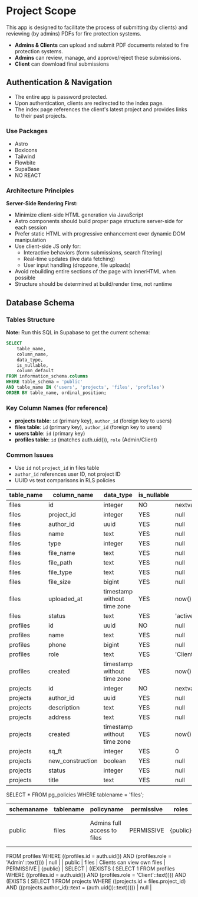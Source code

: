 # Project Scope

This app is designed to facilitate the process of submitting (by clients) and reviewing (by admins) PDFs for fire protection systems.

- **Admins & Clients** can upload and submit PDF documents related to fire protection systems.
- **Admins** can review, manage, and approve/reject these submissions.
- **Client** can download final submissions

## Authentication & Navigation

- The entire app is password protected.
- Upon authentication, clients are redirected to the index page.
- The index page references the client's latest project and provides links to their past projects.

### Use Packages

- Astro
- BoxIcons
- Tailwind
- Flowbite
- SupaBase
- NO REACT

### Architecture Principles

**Server-Side Rendering First:**

- Minimize client-side HTML generation via JavaScript
- Astro components should build proper page structure server-side for each session
- Prefer static HTML with progressive enhancement over dynamic DOM manipulation
- Use client-side JS only for:
  - Interactive behaviors (form submissions, search filtering)
  - Real-time updates (live data fetching)
  - User input handling (dropzone, file uploads)
- Avoid rebuilding entire sections of the page with innerHTML when possible
- Structure should be determined at build/render time, not runtime

## Database Schema

### Tables Structure

**Note:** Run this SQL in Supabase to get the current schema:

```sql
SELECT
    table_name,
    column_name,
    data_type,
    is_nullable,
    column_default
FROM information_schema.columns
WHERE table_schema = 'public'
AND table_name IN ('users', 'projects', 'files', 'profiles')
ORDER BY table_name, ordinal_position;
```

### Key Column Names (for reference)

- **projects table**: `id` (primary key), `author_id` (foreign key to users)
- **files table**: `id` (primary key), `author_id` (foreign key to users)
- **users table**: `id` (primary key)
- **profiles table**: `id` (matches auth.uid()), `role` (Admin/Client)

### Common Issues

- Use `id` not `project_id` in files table
- `author_id` references user ID, not project ID
- UUID vs text comparisons in RLS policies

| table_name | column_name      | data_type                   | is_nullable | column_default                       |
| ---------- | ---------------- | --------------------------- | ----------- | ------------------------------------ |
| files      | id               | integer                     | NO          | nextval('files_id_seq'::regclass)    |
| files      | project_id       | integer                     | YES         | null                                 |
| files      | author_id        | uuid                        | YES         | null                                 |
| files      | name             | text                        | YES         | null                                 |
| files      | type             | integer                     | YES         | null                                 |
| files      | file_name        | text                        | YES         | null                                 |
| files      | file_path        | text                        | YES         | null                                 |
| files      | file_type        | text                        | YES         | null                                 |
| files      | file_size        | bigint                      | YES         | null                                 |
| files      | uploaded_at      | timestamp without time zone | YES         | now()                                |
| files      | status           | text                        | YES         | 'active'::text                       |
| profiles   | id               | uuid                        | NO          | null                                 |
| profiles   | name             | text                        | YES         | null                                 |
| profiles   | phone            | bigint                      | YES         | null                                 |
| profiles   | role             | text                        | YES         | 'Client'::text                       |
| profiles   | created          | timestamp without time zone | YES         | now()                                |
| projects   | id               | integer                     | NO          | nextval('projects_id_seq'::regclass) |
| projects   | author_id        | uuid                        | YES         | null                                 |
| projects   | description      | text                        | YES         | null                                 |
| projects   | address          | text                        | YES         | null                                 |
| projects   | created          | timestamp without time zone | YES         | now()                                |
| projects   | sq_ft            | integer                     | YES         | 0                                    |
| projects   | new_construction | boolean                     | YES         | null                                 |
| projects   | status           | integer                     | YES         | null                                 |
| projects   | title            | text                        | YES         | null                                 |

SELECT \* FROM pg_policies WHERE tablename = 'files';

| schemaname | tablename | policyname                  | permissive | roles    | cmd | qual               | with_check |
| ---------- | --------- | --------------------------- | ---------- | -------- | --- | ------------------ | ---------- |
| public     | files     | Admins full access to files | PERMISSIVE | {public} | ALL | (EXISTS ( SELECT 1 |

FROM profiles
WHERE ((profiles.id = auth.uid()) AND (profiles.role = 'Admin'::text)))) | null |
| public | files | Clients can view own files | PERMISSIVE | {public} | SELECT | ((EXISTS ( SELECT 1
FROM profiles
WHERE ((profiles.id = auth.uid()) AND (profiles.role = 'Client'::text)))) AND (EXISTS ( SELECT 1
FROM projects
WHERE ((projects.id = files.project_id) AND ((projects.author_id)::text = (auth.uid())::text))))) | null |
